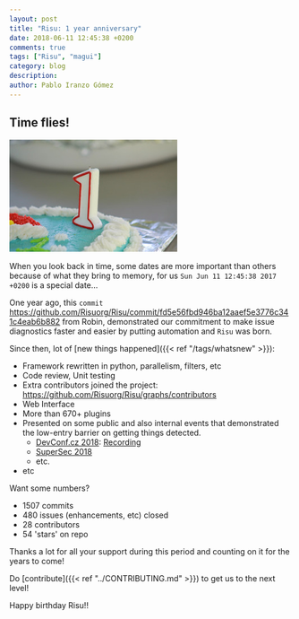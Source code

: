 ```yaml
---
layout: post
title: "Risu: 1 year anniversary"
date: 2018-06-11 12:45:38 +0200
comments: true
tags: ["Risu", "magui"]
category: blog
description:
author: Pablo Iranzo Gómez
---
```


## Time flies!

![We're 1 year old](/images/1year.jpg)

When you look back in time, some dates are more important than others because of what they bring to memory, for us `Sun Jun 11 12:45:38 2017 +0200` is a special date...

One year ago, this `commit` <https://github.com/Risuorg/Risu/commit/fd5e56fbd946ba12aaef5e3776c341c4eab6b882> from Robin, demonstrated our commitment to make issue diagnostics faster and easier by putting automation and `Risu` was born.

Since then, lot of [new things happened]({{< ref "/tags/whatsnew" >}}):

- Framework rewritten in python, parallelism, filters, etc
- Code review, Unit testing
- Extra contributors joined the project: <https://github.com/Risuorg/Risu/graphs/contributors>
- Web Interface
- More than 670+ plugins
- Presented on some public and also internal events that demonstrated the low-entry barrier on getting things detected.
  - [DevConf.cz 2018](https://devconfcz2018.sched.com/event/DJXG/detect-pitfalls-of-osp-deployments-with-Risu): [Recording](https://www.youtube.com/watch?v=SDzzqrUdn5A&t=1257s&index=1&list=LLyqRUm2tl7NOBlSL4Gz0e_Q)
  - [SuperSec 2018](https://supersec.es/programa/)
  - etc.
- etc

Want some numbers?

- 1507 commits
- 480 issues (enhancements, etc) closed
- 28 contributors
- 54 'stars' on repo

Thanks a lot for all your support during this period and counting on it for the years to come!

Do [contribute]({{< ref "../CONTRIBUTING.md" >}}) to get us to the next level!

Happy birthday Risu!!

